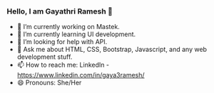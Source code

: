 ### Hello, I am Gayathri Ramesh 👋

- 🔭 I’m currently working on Mastek.
- 🌱 I’m currently learning UI development.
- 🤔 I’m looking for help with API.
- 💬 Ask me about HTML, CSS, Bootstrap, Javascript, and any web development stuff.
- 📫 How to reach me: LinkedIn - https://www.linkedin.com/in/gaya3ramesh/
- 😄 Pronouns: She/Her
